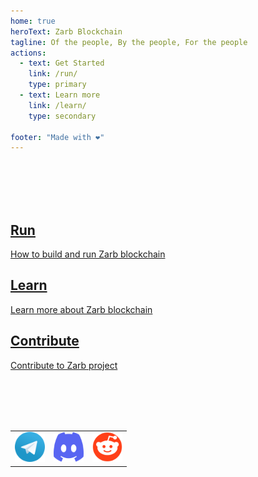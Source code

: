 ```yaml
---
home: true
heroText: Zarb Blockchain
tagline: Of the people, By the people, For the people
actions:
  - text: Get Started
    link: /run/
    type: primary
  - text: Learn more
    link: /learn/
    type: secondary

footer: "Made with ❤️"
---
```


<br>
<br>
<br>
<br>

<div class="features">
  <div class="feature">
    <a href="/run/">
      <h2>Run</h2>
      <p>How to build and run Zarb blockchain</p>
    </a>
  </div>

  <div class="feature">
    <a href="/learn/">
      <h2>Learn</h2>
      <p>Learn more about Zarb blockchain</p>
    </a>
  </div>
  <div class="feature">
    <a href="https://github.com/zarbchain/">
      <h2>Contribute</h2>
      <p>Contribute to Zarb project</p>
    </a>
  </div>
</div>

<br>
<br>
<br>
<br>

<div style="text-align: center;">
  <table style="display: inline-block;">
    <tr style="border-width: 0px">
      <td style="border-width: 0px"><a href="https://t.me/zarbblockchain" target="_blank"><img alt="Telegram" height=48 width=48 src="./assets/images/telegram-logo.svg" /></a></td>
      <td style="border-width: 0px"><a href="https://discord.gg/zPqWqV85ch" target="_blank"><img alt="Discord" height=48 width=48 src="./assets/images/discord-logo.svg" /></a></td>
      <td style="border-width: 0px"><a href="https://www.reddit.com/r/zarb" target="_blank"><img alt="Reddit" height=48 width=48 src="./assets/images/reddit-logo.svg" /></a></td>
    </tr>
  </table>
</div>

<br>
